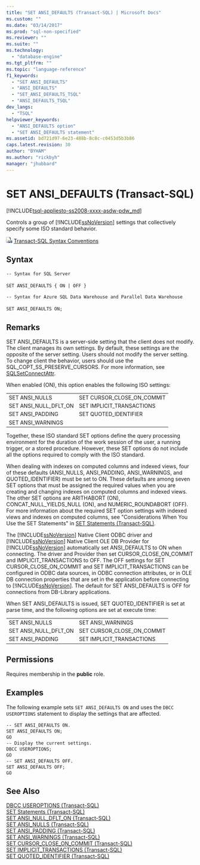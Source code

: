 ```yaml
---
title: "SET ANSI_DEFAULTS (Transact-SQL) | Microsoft Docs"
ms.custom: ""
ms.date: "03/14/2017"
ms.prod: "sql-non-specified"
ms.reviewer: ""
ms.suite: ""
ms.technology: 
  - "database-engine"
ms.tgt_pltfrm: ""
ms.topic: "language-reference"
f1_keywords: 
  - "SET ANSI_DEFAULTS"
  - "ANSI_DEFAULTS"
  - "SET_ANSI_DEFAULTS_TSQL"
  - "ANSI_DEFAULTS_TSQL"
dev_langs: 
  - "TSQL"
helpviewer_keywords: 
  - "ANSI_DEFAULTS option"
  - "SET ANSI_DEFAULTS statement"
ms.assetid: bd721d97-6e23-488b-8c8c-c0453d5b3b86
caps.latest.revision: 30
author: "BYHAM"
ms.author: "rickbyh"
manager: "jhubbard"
---
```

# SET ANSI_DEFAULTS (Transact-SQL)
[!INCLUDE[tsql-appliesto-ss2008-xxxx-asdw-pdw_md](../../includes/tsql-appliesto-ss2008-xxxx-asdw-pdw-md.md)]

  Controls a group of [!INCLUDE[ssNoVersion](../../includes/ssnoversion-md.md)] settings that collectively specify some ISO standard behavior.  
  
 ![Topic link icon](../../database-engine/configure-windows/media/topic-link.gif "Topic link icon") [Transact-SQL Syntax Conventions](../../t-sql/language-elements/transact-sql-syntax-conventions-transact-sql.md)  
  
## Syntax  
  
```  
-- Syntax for SQL Server  
  
SET ANSI_DEFAULTS { ON | OFF }  
```  
  
```  
-- Syntax for Azure SQL Data Warehouse and Parallel Data Warehouse  
  
SET ANSI_DEFAULTS ON;  
```  
  
## Remarks  
 SET ANSI_DEFAULTS is a server-side setting that the client does not modify. The client manages its own settings. By default, these settings are the opposite of the server setting. Users should not modify the server setting. To change client the behavior, users should use the SQL_COPT_SS_PRESERVE_CURSORS. For more information, see [SQLSetConnectAttr](../../relational-databases/extended-stored-procedures-reference/sqlsetconnectattr.md).  
  
 When enabled (ON), this option enables the following ISO settings:  
  
|||  
|-|-|  
|SET ANSI_NULLS|SET CURSOR_CLOSE_ON_COMMIT|  
|SET ANSI_NULL_DFLT_ON|SET IMPLICIT_TRANSACTIONS|  
|SET ANSI_PADDING|SET QUOTED_IDENTIFIER|  
|SET ANSI_WARNINGS||  
  
 Together, these ISO standard SET options define the query processing environment for the duration of the work session of the user, a running trigger, or a stored procedure. However, these SET options do not include all the options required to comply with the ISO standard.  
  
 When dealing with indexes on computed columns and indexed views, four of these defaults (ANSI_NULLS, ANSI_PADDING, ANSI_WARNINGS, and QUOTED_IDENTIFIER) must be set to ON. These defaults are among seven SET options that must be assigned the required values when you are creating and changing indexes on computed columns and indexed views. The other SET options are ARITHABORT (ON), CONCAT_NULL_YIELDS_NULL (ON), and NUMERIC_ROUNDABORT (OFF). For more information about the required SET option settings with indexed views and indexes on computed columns, see "Considerations When You Use the SET Statements" in [SET Statements &#40;Transact-SQL&#41;](../../t-sql/statements/set-statements-transact-sql.md).  
  
 The [!INCLUDE[ssNoVersion](../../includes/ssnoversion-md.md)] Native Client ODBC driver and [!INCLUDE[ssNoVersion](../../includes/ssnoversion-md.md)] Native Client OLE DB Provider for [!INCLUDE[ssNoVersion](../../includes/ssnoversion-md.md)] automatically set ANSI_DEFAULTS to ON when connecting. The driver and Provider then set CURSOR_CLOSE_ON_COMMIT and IMPLICIT_TRANSACTIONS to OFF. The OFF settings for SET CURSOR_CLOSE_ON_COMMIT and SET IMPLICIT_TRANSACTIONS can be configured in ODBC data sources, in ODBC connection attributes, or in OLE DB connection properties that are set in the application before connecting to [!INCLUDE[ssNoVersion](../../includes/ssnoversion-md.md)]. The default for SET ANSI_DEFAULTS is OFF for connections from DB-Library applications.  
  
 When SET ANSI_DEFAULTS is issued, SET QUOTED_IDENTIFIER is set at parse time, and the following options are set at execute time:  
  
|||  
|-|-|  
|SET ANSI_NULLS|SET ANSI_WARNINGS|  
|SET ANSI_NULL_DFLT_ON|SET CURSOR_CLOSE_ON_COMMIT|  
|SET ANSI_PADDING|SET IMPLICIT_TRANSACTIONS|  
  
## Permissions  
 Requires membership in the **public** role.  
  
## Examples  
 The following example sets `SET ANSI_DEFAULTS ON` and uses the `DBCC USEROPTIONS` statement to display the settings that are affected.  
  
```  
-- SET ANSI_DEFAULTS ON.  
SET ANSI_DEFAULTS ON;  
GO  
-- Display the current settings.  
DBCC USEROPTIONS;  
GO  
-- SET ANSI_DEFAULTS OFF.  
SET ANSI_DEFAULTS OFF;  
GO  
```  
  
## See Also  
 [DBCC USEROPTIONS &#40;Transact-SQL&#41;](../../t-sql/database-console-commands/dbcc-useroptions-transact-sql.md)   
 [SET Statements &#40;Transact-SQL&#41;](../../t-sql/statements/set-statements-transact-sql.md)   
 [SET ANSI_NULL_DFLT_ON &#40;Transact-SQL&#41;](../../t-sql/statements/set-ansi-null-dflt-on-transact-sql.md)   
 [SET ANSI_NULLS &#40;Transact-SQL&#41;](../../t-sql/statements/set-ansi-nulls-transact-sql.md)   
 [SET ANSI_PADDING &#40;Transact-SQL&#41;](../../t-sql/statements/set-ansi-padding-transact-sql.md)   
 [SET ANSI_WARNINGS &#40;Transact-SQL&#41;](../../t-sql/statements/set-ansi-warnings-transact-sql.md)   
 [SET CURSOR_CLOSE_ON_COMMIT &#40;Transact-SQL&#41;](../../t-sql/statements/set-cursor-close-on-commit-transact-sql.md)   
 [SET IMPLICIT_TRANSACTIONS &#40;Transact-SQL&#41;](../../t-sql/statements/set-implicit-transactions-transact-sql.md)   
 [SET QUOTED_IDENTIFIER &#40;Transact-SQL&#41;](../../t-sql/statements/set-quoted-identifier-transact-sql.md)  
  
  
